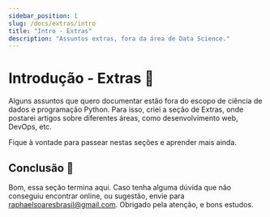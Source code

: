 ```yaml
---
sidebar_position: 1
slug: /docs/extras/intro
title: "Intro - Extras"
description: "Assuntos extras, fora da área de Data Science."
---
```


# Introdução - Extras 🚀

Alguns assuntos que quero documentar estão fora do escopo de ciência de dados e programação Python. Para isso, criei a seção de Extras, onde postarei artigos
sobre diferentes áreas, como desenvolvimento web, DevOps, etc. 

Fique à vontade para passear nestas seções e aprender mais ainda.

## Conclusão 🎑

Bom, essa seção termina aqui.
Caso tenha alguma dúvida que não conseguiu encontrar online, ou sugestão, envie para raphaelsoaresbrasil@gmail.com.
Obrigado pela atenção, e bons estudos.